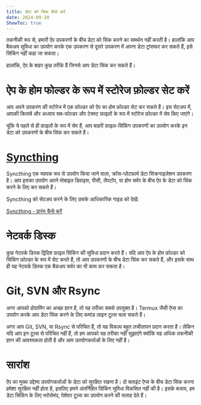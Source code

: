 ```yaml
---
title: डेटा को सिंक कैसे करें  
date: 2024-09-20  
ShowToc: true
---
```


तकनीकी रूप से, हमारी ऐप उपकरणों के बीच डेटा को सिंक करने का समर्थन नहीं करती है। हालांकि आप बैकअप सुविधा का उपयोग करके एक उपकरण से दूसरे उपकरण में अपना डेटा ट्रांसफर कर सकते हैं, इसे सिंकिंग नहीं कहा जा सकता।

हालांकि, ऐप के बाहर कुछ तरीके हैं जिनसे आप डेटा सिंक कर सकते हैं।

# ऐप के होम फोल्डर के रूप में स्टोरेज फ़ोल्डर सेट करें

आप अपने उपकरण की स्टोरेज में एक फ़ोल्डर को ऐप का होम फ़ोल्डर सेट कर सकते हैं। इस सेटअप में, आपकी किताबें और अध्याय सब-फोल्डर और टेक्स्ट फ़ाइलों के रूप में स्टोरेज फ़ोल्डर में सेव किए जाएंगे।

चूंकि ये पहले से ही फ़ाइलों के रूप में सेव हैं, आप बाहरी फ़ाइल-सिंकिंग उपकरणों का उपयोग करके इन डेटा को उपकरणों के बीच सिंक कर सकते हैं।

# [Syncthing](https://play.google.com/store/apps/details?id=com.nutomic.syncthingandroid)

Syncthing एक व्यापक रूप से उपयोग किया जाने वाला, क्रॉस-प्लेटफार्म डेटा सिंक्रनाइज़ेशन उपकरण है। आप इसका उपयोग अपने मोबाइल डिवाइस, पीसी, लैपटॉप, या होम सर्वर के बीच ऐप के डेटा को सिंक करने के लिए कर सकते हैं।

Syncthing को सेटअप करने के लिए उसके आधिकारिक गाइड को देखें:

[Syncthing - प्रारंभ कैसे करें](https://docs.syncthing.net/intro/getting-started.html#getting-started)

# नेटवर्क डिस्क

कुछ नेटवर्क डिस्क द्विदिश फ़ाइल सिंकिंग की सुविधा प्रदान करते हैं। यदि आप ऐप के होम फ़ोल्डर को सिंकिंग फ़ोल्डर के रूप में सेट करते हैं, तो आप उपकरणों के बीच डेटा सिंक कर सकते हैं, और इसके साथ ही यह नेटवर्क डिस्क एक बैकअप सर्वर का भी काम कर सकता है।

# Git, SVN और Rsync

अगर आपको प्रोग्रामिंग का अच्छा ज्ञान है, तो यह तरीका सबसे उपयुक्त है। Termux जैसी ऐप्स का उपयोग करके आप डेटा सिंक करने के लिए कमांड लाइन टूल्स चला सकते हैं।

अगर आप Git, SVN, या Rsync से परिचित हैं, तो यह विकल्प बहुत लचीलापन प्रदान करता है। लेकिन यदि आप इन टूल्स से परिचित नहीं हैं, तो हम आपको यह तरीका नहीं सुझाएंगे क्योंकि यह अधिक तकनीकी ज्ञान की आवश्यकता होती है और आम उपयोगकर्ताओं के लिए नहीं है।

# सारांश

ऐप का मुख्य उद्देश्य उपयोगकर्ताओं के डेटा को सुरक्षित रखना है। दो क्लाइंट ऐप्स के बीच डेटा सिंक करना हमेशा सुरक्षित नहीं होता है, इसलिए हमने अंतर्निहित सिंकिंग सुविधा विकसित नहीं की है। इसके बजाय, हम डेटा सिंकिंग के लिए भरोसेमंद, पेशेवर टूल्स का उपयोग करने की सलाह देते हैं।
